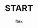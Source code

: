 ---
layout:   post
title:    START
author:   flex
category: Muzax
tags:     [muzax, video]
comments: false

headerSIZE:       570px
headerBGimage:    'https://video-images.vice.com/articles/6259c2576032f900969ad342/lede/1650049778845-russiancruisermoskva.jpeg'
headerBGimagesrc: 'https://www.vice.com/en/article/v7dkpx/a-piece-of-the-true-cross-may-have-sunk-with-russias-warship'
headerBGposition: 'background-position: center;'
headerLEFTtext:   '<h1>Start</h1>Valahol el kell kezdeni.'
headerRIGHTtext:  '<h1>⬅</h1>'

disableContentTitle:   'yes'
disableContentPadding: 'yes'
contentpaddingleftStyleOverride:  'padding: 15px;'

beforeContent:          '<div style="position: relative; width: 100%; height: 0; padding-bottom: 56.25%;">
<iframe style="position: absolute; width: 100%; height: 100%;" src="https://www.youtube.com/embed/zcua9XzKVas" title="YouTube video player" frameborder="0" allow="accelerometer; autoplay; clipboard-write; encrypted-media; gyroscope; picture-in-picture" allowfullscreen></iframe></div>'
---